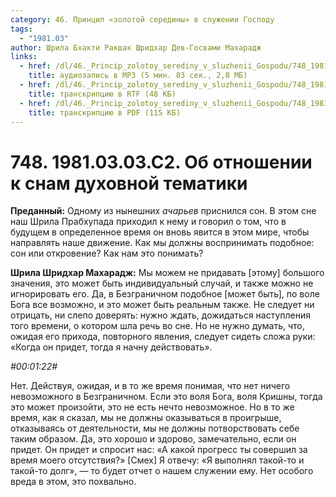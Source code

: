 ```yaml
---
category: 46. Принцип «золотой середины» в служении Господу
tags:
  - "1981.03"
author: Шрила Бхакти Ракшак Шридхар Дев-Госвами Махарадж
links:
  - href: /dl/46._Princip_zolotoy_serediny_v_sluzhenii_Gospodu/748_1981.03.03.C2_SridharMj_Ob_otnoshenii_k_snam_duhovnoy_tematiki.mp3
    title: аудиозапись в MP3 (5 мин. 03 сек., 2,8 МБ)
  - href: /dl/46._Princip_zolotoy_serediny_v_sluzhenii_Gospodu/748_1981.03.03.C2_SridharMj_Ob_otnoshenii_k_snam_duhovnoy_tematiki.rtf
    title: транскрипцию в RTF (48 КБ)
  - href: /dl/46._Princip_zolotoy_serediny_v_sluzhenii_Gospodu/748_1981.03.03.C2_SridharMj_Ob_otnoshenii_k_snam_duhovnoy_tematiki.pdf
    title: транскрипцию в PDF (115 КБ)
---
```


# 748. 1981.03.03.C2. Об отношении к снам духовной тематики

**Преданный:** Одному из нынешних *ачарьев* приснился сон. В этом сне наш Шрила Прабхупада приходил к нему и говорил о том, что в будущем в определенное время он вновь явится в этом мире, чтобы направлять наше движение. Как мы должны воспринимать подобное: сон или откровение? Как нам это понимать?

**Шрила Шридхар Махарадж:** Мы можем не придавать [этому] большого значения, это может быть индивидуальный случай, и также можно не игнорировать его. Да, в Безграничном подобное [может быть], по воле Бога все возможно, и это может быть реальным также. Не следует ни отрицать, ни слепо доверять: нужно ждать, дожидаться наступления того времени, о котором шла речь во сне. Но не нужно думать, что, ожидая его прихода, повторного явления, следует сидеть сложа руки: «Когда он придет, тогда я начну действовать».

*#00:01:22#*

Нет. Действуя, ожидая, и в то же время понимая, что нет ничего невозможного в Безграничном. Если это воля Бога, воля Кришны, тогда это может произойти, это не есть нечто невозможное. Но в то же время, как я сказал, мы не должны оказываться в проигрыше, отказываясь от деятельности, мы не должны потворствовать себе таким образом. Да, это хорошо и здорово, замечательно, если он придет. Он придет и спросит нас: «А какой прогресс ты совершил за время моего отсутствия?» [Смех] Я отвечу: «Я выполнял такой-то и такой-то долг», — то будет отчет о нашем служении ему. Нет особого вреда в этом, это похвально.

